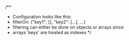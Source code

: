 /**
 * Configuration looks like this:
 * filterOn: {"key1"; [<list of allowed values>], "key2": [...], ...}
 * filtering can either be done on objects or arrays since
 * arrays 'keys' are treated as indexes
 */